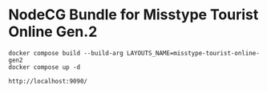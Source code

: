 # NodeCG Bundle for Misstype Tourist Online Gen.2

```
docker compose build --build-arg LAYOUTS_NAME=misstype-tourist-online-gen2
docker compose up -d
```

`http://localhost:9090/`
